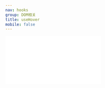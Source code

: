 ```yaml
---
nav: hooks
group: DOM相关
title: useHover
mobile: false
---
```

<embed src="../../src/hooks/useHover/index.md"></embed>